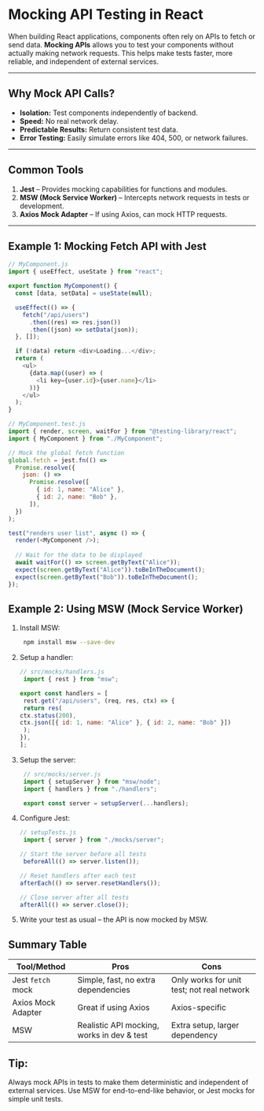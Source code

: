 # Mocking API Testing in React

When building React applications, components often rely on APIs to fetch or send data. **Mocking APIs** allows you to test your components without actually making network requests. This helps make tests faster, more reliable, and independent of external services.

---

## Why Mock API Calls?

- **Isolation:** Test components independently of backend.
- **Speed:** No real network delay.
- **Predictable Results:** Return consistent test data.
- **Error Testing:** Easily simulate errors like 404, 500, or network failures.

---

## Common Tools

1. **Jest** – Provides mocking capabilities for functions and modules.
2. **MSW (Mock Service Worker)** – Intercepts network requests in tests or development.
3. **Axios Mock Adapter** – If using Axios, can mock HTTP requests.

---

## Example 1: Mocking Fetch API with Jest

```javascript
// MyComponent.js
import { useEffect, useState } from "react";

export function MyComponent() {
  const [data, setData] = useState(null);

  useEffect(() => {
    fetch("/api/users")
      .then((res) => res.json())
      .then((json) => setData(json));
  }, []);

  if (!data) return <div>Loading...</div>;
  return (
    <ul>
      {data.map((user) => (
        <li key={user.id}>{user.name}</li>
      ))}
    </ul>
  );
}
```
```js
// MyComponent.test.js
import { render, screen, waitFor } from "@testing-library/react";
import { MyComponent } from "./MyComponent";

// Mock the global fetch function
global.fetch = jest.fn(() =>
  Promise.resolve({
    json: () =>
      Promise.resolve([
        { id: 1, name: "Alice" },
        { id: 2, name: "Bob" },
      ]),
  })
);

test("renders user list", async () => {
  render(<MyComponent />);
  
  // Wait for the data to be displayed
  await waitFor(() => screen.getByText("Alice"));
  expect(screen.getByText("Alice")).toBeInTheDocument();
  expect(screen.getByText("Bob")).toBeInTheDocument();
});
```
## Example 2: Using MSW (Mock Service Worker)

   1. Install MSW:
      ```bash
       npm install msw --save-dev
      ```
   2. Setup a handler:
      ```js
      // src/mocks/handlers.js
       import { rest } from "msw";

      export const handlers = [
       rest.get("/api/users", (req, res, ctx) => {
       return res(
      ctx.status(200),
      ctx.json([{ id: 1, name: "Alice" }, { id: 2, name: "Bob" }])
       );
      }),
      ];
       ```
   3. Setup the server:
      ```js
       // src/mocks/server.js
       import { setupServer } from "msw/node";
       import { handlers } from "./handlers";

       export const server = setupServer(...handlers);
       ```

   4. Configure Jest:
      ```js
      // setupTests.js
       import { server } from "./mocks/server";

      // Start the server before all tests
       beforeAll(() => server.listen());

      // Reset handlers after each test
      afterEach(() => server.resetHandlers());

      // Close server after all tests
      afterAll(() => server.close());
      ```
  5. Write your test as usual – the API is now mocked by MSW.

  ## Summary Table
  | Tool/Method        | Pros                                       | Cons                                       |
| ------------------ | ------------------------------------------ | ------------------------------------------ |
| Jest `fetch` mock  | Simple, fast, no extra dependencies        | Only works for unit test; not real network |
| Axios Mock Adapter | Great if using Axios                       | Axios-specific                             |
| MSW                | Realistic API mocking, works in dev & test | Extra setup, larger dependency             |

## Tip:
 Always mock APIs in tests to make them deterministic and independent of external services. Use MSW for end-to-end-like behavior, or Jest mocks for simple unit tests.